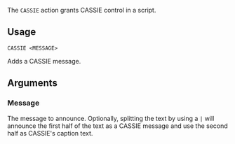 The `CASSIE` action grants CASSIE control in a script.

## Usage
```
CASSIE <MESSAGE>
```
Adds a CASSIE message.

## Arguments
### Message
The message to announce. Optionally, splitting the text by using a `|` will announce the first half of the text as a CASSIE message and use the second half as CASSIE's caption text.